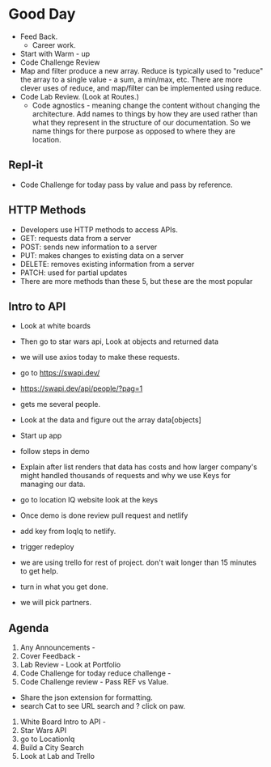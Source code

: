 # Good Day

- Feed Back.
    - Career work.
- Start with Warm - up
- Code Challenge Review
- Map and filter produce a new array. Reduce is typically used to
  "reduce" the array to a single value - a sum, a min/max, etc.
  There are more clever uses of reduce, and map/filter can be implemented using reduce.
- Code Lab Review. (Look at Routes.)
    - Code agnostics - meaning change the content without changing
     the   architecture. Add names to things by how they are used
     rather than what they represent in the structure of our documentation.
     So we name things for there purpose as opposed to where they are location.

## Repl-it

- Code Challenge for today pass by value and pass by reference.

## HTTP Methods

- Developers use HTTP methods to access APIs.
- GET: requests data from a server
- POST: sends new information to a server
- PUT: makes changes to existing data on a server
- DELETE: removes existing information from a server
- PATCH: used for partial updates
- There are more methods than these 5, but these are the most popular

## Intro to API

- Look at white boards
- Then go to star wars api, Look at objects and returned data
- we will use axios today to make these requests.
- go to <https://swapi.dev/>
- <https://swapi.dev/api/people/?pag=1>
- gets me several people.
- Look at the data and figure out the array data[objects]
- Start up app
- follow steps in demo

- Explain after list renders that data has costs and how larger
company's might handled thousands of requests and why we use Keys
for managing our data.

- go to location IQ website look at the keys
- Once demo is done review pull request and netlify
- add key from loqIq to netlify.
- trigger redeploy
- we are using trello for rest of project. don't wait longer than 15 minutes
 to get help.
- turn in what you get done.
- we will pick partners.

## Agenda

1. Any Announcements -
2. Cover Feedback -
3. Lab Review - Look at Portfolio
4. Code Challenge for today reduce challenge -
5. Code Challenge review - Pass REF vs Value.

- Share the json extension for formatting.
- search Cat to see URL search and ? click on paw.

1. White Board Intro to API -
2. Star Wars API
3. go to LocationIq
4. Build a City Search
5. Look at Lab and Trello
